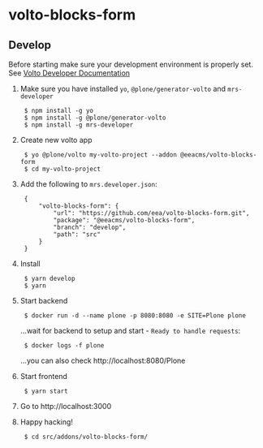 # volto-blocks-form

## Develop

Before starting make sure your development environment is properly set. See [Volto Developer Documentation](https://docs.voltocms.com/getting-started/install/)

1. Make sure you have installed `yo`, `@plone/generator-volto` and `mrs-developer`

        $ npm install -g yo
        $ npm install -g @plone/generator-volto
        $ npm install -g mrs-developer

1. Create new volto app

        $ yo @plone/volto my-volto-project --addon @eeacms/volto-blocks-form
        $ cd my-volto-project

1. Add the following to `mrs.developer.json`:

        {
            "volto-blocks-form": {
                "url": "https://github.com/eea/volto-blocks-form.git",
                "package": "@eeacms/volto-blocks-form",
                "branch": "develop",
                "path": "src"
            }
        }

1. Install

        $ yarn develop
        $ yarn

1. Start backend

        $ docker run -d --name plone -p 8080:8080 -e SITE=Plone plone

    ...wait for backend to setup and start - `Ready to handle requests`:

        $ docker logs -f plone

    ...you can also check http://localhost:8080/Plone

1. Start frontend

        $ yarn start

1. Go to http://localhost:3000

1. Happy hacking!

        $ cd src/addons/volto-blocks-form/
